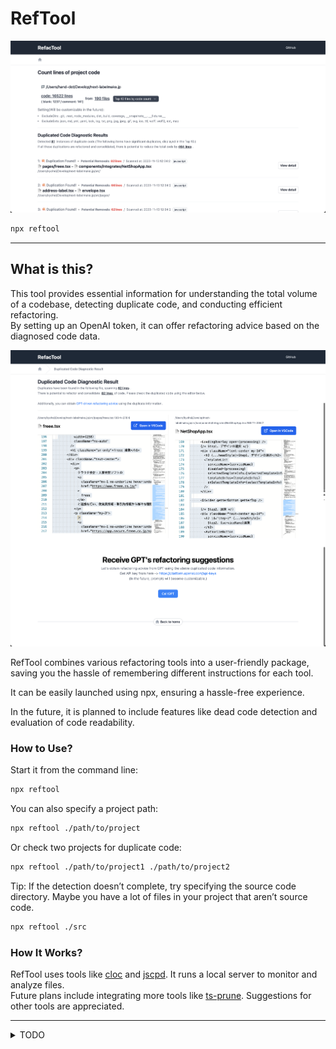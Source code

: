 # RefTool

![](./public/top.png)

```bash
npx reftool
```

---

## What is this?

This tool provides essential information for understanding the total volume of a codebase, detecting duplicate code, and conducting efficient refactoring.   
By setting up an OpenAI token, it can offer refactoring advice based on the diagnosed code data.

![](./public/duplicatedcode.png)

RefTool combines various refactoring tools into a user-friendly package, saving you the hassle of remembering different instructions for each tool.

It can be easily launched using npx, ensuring a hassle-free experience.

In the future, it is planned to include features like dead code detection and evaluation of code readability.

### How to Use?

Start it from the command line:

```bash
npx reftool
```

You can also specify a project path:

```bash
npx reftool ./path/to/project
```

Or check two projects for duplicate code:

```bash
npx reftool ./path/to/project1 ./path/to/project2
```

Tip: If the detection doesn’t complete, try specifying the source code directory.
Maybe you have a lot of files in your project that aren’t source code.

```bash
npx reftool ./src
```

### How It Works?

RefTool uses tools like [cloc](https://github.com/kdridi/node-cloc) and [jscpd](https://github.com/kucherenko/jscpd). It runs a local server to monitor and analyze files.  
 Future plans include integrating more tools like [ts-prune](https://github.com/nadeesha/ts-prune). Suggestions for other tools are appreciated.

---

<details>
  <summary>TODO</summary>

  - [x] モック画面の作成
  - [x] とりあえず static な path でいいから jscpd を実行して値をパースして一覧画面に飛ばす
    - パース結果はメモリに保持しておく
  - [x] 一覧画面でそれを受け取り、リスト表示する
  - [x] 詳細画面に遷移する
    - 遷移時にメモリに保持しておいたパース結果を ID or index でサーチして渡す
  - [x] ChatGPT をコールしてマークダウンとして表示する
  - [x] diff を表示する -> 一旦できたが使いずらいのでモナコを使う
  - [x] 節約できるコードのポテンシャルは重複コードの行数とイコールで良い（アバウトで OK）
    - 一覧画面上ではポテンシャルセーブで並び替えするべき
  - [x] cloc と組み合わせると良さそう
    - 全体を把握するのに役に立つ
    - プロジェクト全体の行数と重複コードの行数を比較すると良さそう
    - 増えた減ったが後から追えると見える化ができて良さそう
  - [x] 複数(2 つ)の調査対象に対応する
  - [x] watch で指定しているディレクトリが更新されたら診断を再実行する
  - [x] 初期のローディング画面
  - [x] npx で起動してローカルでサーバーが立ち上がる(インストール不要)
  - [x] Open AI のトークンを設定できるようにする(ローカルストレージ)、ストリームできるようにする
  - [x] How it works、How to use の説明を README に書く
  - [x] beta リリース
  - [x] カスタマイズ
    - [x] jscpd のオプションをカスタマイズできるよにする
    - [x] ChatGPT のプロンプトをカスタマイズできるようにする
  - [ ] cloc をスナップショットを撮れるようにする？
    - https://tailwindui.com/components/application-ui/data-display/stats#component-72704cac437a06d94cdb941c274591ba
    - 過去と比較してどのくらい減ったか表示したい
  - [ ] ts-prune を使う
  - [ ] Duplicated Code の read more
</details>
